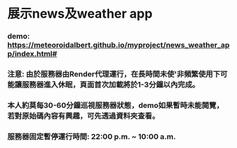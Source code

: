 # 展示news及weather app
### demo: https://meteoroidalbert.github.io/myproject/news_weather_app/index.html#
### 注意: 由於服務器由Render代理運行，在長時間未使'非頻繁使用下可能讓服務器進入休眠，頁面首次加載將於1-3分鐘以內完成。
### 本人約莫每30-60分鐘巡視服務器狀態，demo如果暫時未能閱覽，若對原始碼內容有興趣，可先透過資料夾查看。
### 服務器固定暫停運行時間: 22:00 p.m. ~ 10:00 a.m.
